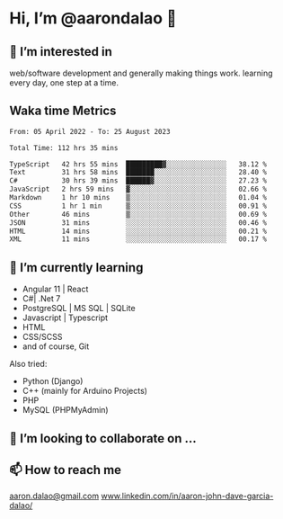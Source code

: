 # __Hi, I’m @aarondalao__ 👋 
## 👀 I’m interested in 
web/software development and generally making things work.
learning every day, one step at a time. 

## Waka time Metrics
<!--START_SECTION:waka-->

```txt
From: 05 April 2022 - To: 25 August 2023

Total Time: 112 hrs 35 mins

TypeScript   42 hrs 55 mins  █████████▓░░░░░░░░░░░░░░░   38.12 %
Text         31 hrs 58 mins  ███████░░░░░░░░░░░░░░░░░░   28.40 %
C#           30 hrs 39 mins  ██████▓░░░░░░░░░░░░░░░░░░   27.23 %
JavaScript   2 hrs 59 mins   ▓░░░░░░░░░░░░░░░░░░░░░░░░   02.66 %
Markdown     1 hr 10 mins    ▒░░░░░░░░░░░░░░░░░░░░░░░░   01.04 %
CSS          1 hr 1 min      ▒░░░░░░░░░░░░░░░░░░░░░░░░   00.91 %
Other        46 mins         ▒░░░░░░░░░░░░░░░░░░░░░░░░   00.69 %
JSON         31 mins         ░░░░░░░░░░░░░░░░░░░░░░░░░   00.46 %
HTML         14 mins         ░░░░░░░░░░░░░░░░░░░░░░░░░   00.21 %
XML          11 mins         ░░░░░░░░░░░░░░░░░░░░░░░░░   00.17 %
```

<!--END_SECTION:waka-->

## 🌱 I’m currently learning 

- Angular 11 | React 
- C#| .Net 7
- PostgreSQL | MS SQL | SQLite
- Javascript | Typescript
- HTML 
- CSS/SCSS
- and of course, Git 


Also tried:
- Python (Django)
- C++ (mainly for Arduino Projects)
- PHP
- MySQL (PHPMyAdmin)


## 💞️ I’m looking to collaborate on ...

## 📫 How to reach me 
aaron.dalao@gmail.com
www.linkedin.com/in/aaron-john-dave-garcia-dalao/

<!---
aarondalao/aarondalao is a ✨ special ✨ repository because its `README.md` (this file) appears on your GitHub profile.
You can click the Preview link to take a look at your changes.
--->
